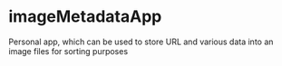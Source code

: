 # imageMetadataApp
Personal app, which can be used to store URL and various data into an image files for sorting purposes
